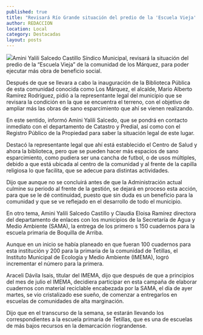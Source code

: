 ```yaml
---
published: true
title: "Revisará Río Grande situación del predio de la 'Escuela Vieja' para ejecutar más obra de beneficio social"
author: REDACCION
location: Local
category: Destacadas
layout: posts
---
```


![](http://i.imgur.com/nOsfw1gm.jpg)Amini Yalili Salcedo Castillo Síndico Municipal, revisará la situación del predio de la “Escuela Vieja” de la comunidad de los Márquez, para poder ejecutar más obra de beneficio social.

Después de que se llevara a cabo la inauguración de la Biblioteca Pública de esta comunidad conocida como Los Márquez, el alcalde, Mario Alberto Ramírez Rodríguez, pidió a la representante legal del municipio que se revisara la condición en la que se encuentra el terreno, con el objetivo de ampliar más las obras de sano esparcimiento que ahí se  vienen realizando.

En este sentido, informó Amini Yalili Salcedo, que se pondrá en contacto inmediato con el departamento de Catastro y Predial, así como con el Registro Público de la Propiedad para saber la situación legal de este lugar.

Destacó la representante legal que ahí está establecido el Centro de Salud y ahora la biblioteca, pero que se pueden hacer más espacios de sano esparcimiento, como pudiera ser una cancha de futbol, o de usos múltiples, debido a que está ubicada al centro de la comunidad y al frente de la capilla religiosa lo que facilita, que se adecue para distintas actividades.

Dijo que aunque no se concluirá antes de que la Administración actual culmine su periodo al frente de la gestión, se dejará en proceso esta acción, para que se le dé continuidad, puesto que sin duda es un beneficio para la comunidad y que se ve reflejado en el desarrollo de todo el municipio.
 
En otro tema, Amini Yalili Salcedo Castillo y Claudia Eloisa Ramírez directora del departamento de enlaces con los municipios de la Secretaría de Agua y Medio Ambiente (SAMA), la entrega de los primero s 150 cuadernos para la escuela primaria de Boquilla de Arriba.

Aunque en un inicio se había planeado en que fueran 100 cuadernos para esta institución y 200 para la primaria de la comunidad de Tetillas, el Instituto Municipal de Ecología y Medio Ambiente (IMEMA), logró incrementar el número para la primera.  

Araceli Dávila Isais, titular del IMEMA, dijo que después de que a principios del mes de julio el IMEMA, decidiera participar en esta campaña de elaborar cuadernos con material reciclable encabezada por la SAMA, el día de ayer martes, se vio cristalizado ese sueño, de comenzar a entregarlos en escuelas de comunidades de alta marginación.

Dijo que en el transcurso de la semana, se estarán llevando los correspondientes a la escuela primaria de Tetillas, que es una de escuelas de más bajos recursos en la demarcación riograndense.
